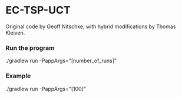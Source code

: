 # EC-TSP-UCT
Original code by Geoff Nitschke, with hybrid modifications by Thomas Kleiven.


### Run the program
./gradlew run -PappArgs="[number_of_runs]"

### Example
./gradlew run -PappArgs="[100]"
